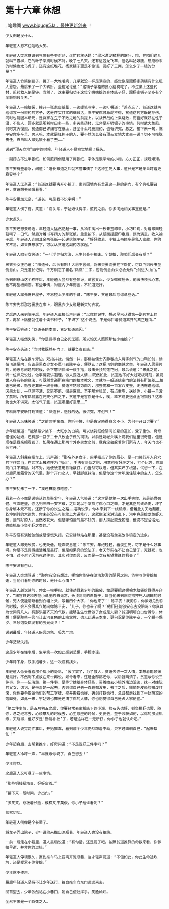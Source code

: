 # 第十六章 休想
, 笔趣阁 www.biquge5.la，最快更新剑来 ！

    少女倒是没什么。

    年轻道人忍不住哈哈大笑。

    年轻道人突然意识到气氛有些不对劲，连忙转移话题：“绿水潭龙鳞柽的嫩叶，哦，在咱们这儿就叫三春柳，它的叶子采摘时候不对，晚了七八天。还有这包龙飞草，俗名叫姑娘腰，研磨粉末的时候也太马虎了，还有这纸堆花，杨家铺子更是不像话，说好了三两，怎么少了一钱的分量？”

    年轻道人竹筒倒豆子，挑了一大堆毛病，几乎就没一样是满意的，感觉像是跟杨家药铺有什么私人恩怨，最后来了一个大转折，盖棺定论道：“这铺子掌柜的良心给狗吃了，不过桌上这些药材，煎药救人倒是够。当然了，这主要归功于这位宁姚姑娘的身体底子好，跟杨家铺子至多有个半颗铜钱关系。”

    年轻道人一拍脑袋，摊开一张素白纸张，一边提笔写字，一边叮嘱道：“差点忘了，贫道这就再给你写一份煎药的方子，这是件实打实的细致活，陈平安你可马虎不得，贫道这药方既是疗伤，同时也能固本培元，是兵家在立于不败之地的前提上，以战养战的上乘路数，而且好就好在性子温，不伤人，顶多就是所耗时日多一些，多买些药材，无非是开销银子的事情。何时武火急煎，何时文火慢煎，贫道都已详细写在纸上，甚至什么时辰煎药，也有讲究，总之，接下来一旬，陈平安你多辛苦，男人嘛，本就是扛担子的人，要不然怎么会有顶天立地大丈夫一说？切不可推脱责任，白白叫人家姑娘小看了去……”

    说到“顶天立地”四字的时候，年轻道人不易察觉地摇了摇头。

    一副药方不过半张纸，如何煎药倒是用了两张纸，字体是很平常的小楷，方方正正，规规矩矩。

    陈平安有些着急，问道：“道长难道之后就不管事情了？这种生死大事，道长是不是亲自盯着更稳妥些？”

    年轻道人无奈道：“贫道这就要离开小镇了，南涧国境内有贫道这一脉的宗门，有个典礼要召开，贫道想去亲眼看看。”

    陈平安更加无奈，“道长，可是我不识字啊！”

    年轻道人愣了愣，笑道：“没关系，宁姑娘认得字，煎药之前，你多问她相关事宜便是。”

    少女点头。

    陈平安还想要说话，年轻道人猛然记起一事，从袖中掏出一枚青玉印章，小巧玲珑，对着印面轻轻呵了一口气，然后对着书写药方的那张纸，重重按下，从纸面提起印章后，颇为满意，收入袖子后，年轻道人连同其余两张纸一起递给陈平安，“好好收着，小镇上书籍多是私人家藏，你购买不易，如果真想学字，可以从贫道这副药方学起。”

    年轻道人向少女笑道：“一叶浮萍归大海，人生何处不相逢。宁姑娘，那咱们后会有期？”

    黑衣少女正色道：“陆道长，后会有期！大恩不言谢，将来只要需要在下帮忙，可以飞剑传书至倒悬山，只是道长记得，千万别忘了署名‘陆沉’二字，否则倒悬山未必会允许飞剑进入山门。”

    听到倒悬山这个称呼后，年轻道人显然有些惊讶，欲言又止，少女微微摇头，他很快领会心意，也不再刨根问底。有些事情，对屋内少年而言，不知道更好。

    年轻道人率先离开屋子，不忘拉上少年的手臂，“陈平安，贫道最后与你说些话。”

    陈平安先将那包裹放在床上，跟黑衣少女说是新买的衣裳。

    之后两人来到院子后，年轻道人直接低声问道：“以你的记性，想必早已认得第一副药方上的字，再加上隔壁就住着个读书种子，‘不识字’这个说法，不是你拦着贫道离开的真正理由。”

    陈平安回答道：“以道长的本事，肯定知道原因。”

    年轻道人哑然失笑，“你是觉得自己必死无疑，所以怕无人照顾那位小姑娘？”

    陈平安点头道：“当时我既然开门了，就要负责到底。”

    年轻道人站在推车旁边，双指并拢，悄然一抹，那柄被儒士齐静春按入两字剑气的白鞘长剑，悄悄飞进屋内，应该是黑衣少女不愿吓到陈平安，便默认了这把飞剑的僭越之举。年轻道人思量片刻，他思考问题的时候，会下意识伸出一根手指，敲击头顶的莲花冠，最后说道：“来此之前，听一位师兄说过，做事情要讲道理，做人要近人情……既然如此，贫道也不好太过死板苛刻，虽说世人各有各的缘法，可既然贫道所在宗门的根本教义，本就与一般道统宗门的法旨有所偏差……相逢已是缘，勉强还算是一段善缘，贫道不妨顺势而为，那签筒和一百零八支签，无法赠送给你，因果太乱，一旦理不清，又斩不断，很是麻烦。至于那方私印，有点重啊，送给你，小镇一旦没了禁制，所有都暴露在光天化日之下，贫道不是害你是什么，唉，难不成要送点金银铜钱？这未免也太不讲究，太俗气了些，贫道哪里好意思……”

    不料陈平安斩钉截铁道：“陆道长，送钱的话，很讲究，不俗气！”

    年轻道人玩味笑道：“之前两样东西，你听不懂，但是肯定晓得意义不小，为何不开口讨要？”

    少年缓缓道：“能够最少装下一大缸水的白碗，可以烧符纸给阴间长辈的道长，受了重伤、奇奇怪怪的姑娘，还有那一袋子二十八枚金子做的铜钱，以前是姚老头嘴上说我们这里很奇怪，但是现在是我亲眼看到了，如果在遇上那两个外乡男女之前，我肯定会躲着你们所有人，今天门也不会打开。”

    年轻道人斜靠在推车上，沉声道：“那名外乡女子，用手指点了你的眉心，是一门强行开人窍穴的下作勾当，在武学上被称呼为‘指点’，手法有高低之别，用意也有好坏之分，打个比方，你家院门并不牢固，对不对，她便故意用铁锤敲打，门当然可以进，但其实坏了根基，试想一下，在以后风雨霜雪的天气里，那个开门之人，早就脚底抹油，但是你这个常年居住院中的主人，怎么办？”

    陈平安犹豫了一下，“我还算能够吃苦。”

    看着一点不像是说笑话的草鞋少年，年轻道人气笑道：“这才是她第一次出手害你，若是筋骨强健、气血旺盛，你活到三四十岁不难，之后她以手掌拍打你心口之举，才是真正的致命伤，坏了你身躯本元不说，还断了你的长生之路……准确说来，你本来剩下一线机缘，借着此方天地翻覆、乾坤倒转的大运势，你未必没有可能续上大道修行，这就像滚滚洪流直下，河中竟是蛟龙鱼虾无数，运气好的人，当然收获大，但是哪怕运气最不好的，别人捞起蛟龙蛇鼋，他说不定沾沾光，也能抓条小鱼小虾之类的。”

    陈平安没有满脸骇然或是惊慌失措，安安静静站在那里，甚至没有丝毫故作镇定的迹象。

    年轻道人即无欣赏，也无贬低，轻声叹息道：“陈平安，年纪轻轻，看淡生死，可不是什么好事啊。你是不是觉得能活着是最好，但是如果真的没法子，老天爷实在不让自己活了，死就死，也不怕，对不对？因为死这件事，其实对你而言，反而是一次有希望重逢的机会？”

    陈平安没有否认。

    年轻道人突然骂道：“那你有没有想过，哪怕你能够在浩浩渺渺的阴冥之间，侥幸与你爹娘相逢，当他们看到你的时候，是什么心情？”

    年轻道人越说越气，伸出一根手指，就使劲戳着少年的脑袋，像是要把这棵榆木脑袋给戳得开窍了，“稗官野史和志怪小说里的白无常，头顶高高的白帽子，每当他来到阳间拘押死人魂魄的时候，死人便能清晰看到白帽上头，写着四个大字，‘你也来了’！陈平安！我问你，你爹娘见到你的时候，会不会很高兴地问你陈平安，‘儿子，你也来了啊？’他们还能够安心去投胎吗？你真以为世间有几人，有那洪福齐天的气数，能够生生世世做子女或是夫妻？贫道明明白白告诉你，休想！便是那些一言可让山河变色的上宗掌教，也无此通天本事，更何况是你陈平安，一个朝不保夕、三顿饱饭都没有的穷光蛋？！”

    说到最后，年轻道人疾言厉色，极为严肃。

    少年茫然失措。

    这是少年在懂事后，生平第一次如此感到恐惧，手脚冰凉。

    少年蹲下身，双手抱着头，这一次没有挠头。

    年轻道人低头看着那个瘦小的身影，“罢了罢了，为了救人，贫道欠你一次人情，本想着能赖账是最好，不然剩下点放在来世再说，如今看来，还是全部都还你，以后就两清了。贫道与你说三件事，你一一记清楚，第一件事，是等宁姑娘身体好些，带着她去小镇外南边溪边，找一对姓阮的父女，切记，是带着她一起去，否则你自己去一百趟都没用，去了之后，哪怕死皮赖脸撒泼打滚，你也要争取做他们的帮工学徒，挖井搬石也好，铸剑打铁也行，总归都是找到了一处荫凉的落脚处。如此一来，宁姑娘也算是还清了你的人情，你也别觉得自己是占人家便宜。”

    “第二件事情，是五月初五之后，你要经常去廊桥底下的小溪，捡石头也好，抓鱼摸虾也罢，随你，总之经常去，心烦意乱的时候去，心生感应的时候，更要去，至于收获如何，以你的那点机缘，天晓得，但好歹是‘勤能补拙’了，若是这样还一无所获，你小子也就认命吧。”

    年轻道人说完两件事后，开始推车，看到那个少年仍然蹲着不动，只不过面朝自己，“起来帮忙！”

    少年起身后，去帮着推车，好奇问道：“不是说好三件事吗？”

    年轻道人冷哼一声，“早就跟你说了，自己想去！”

    少年愕然。

    之后道人又叮嘱了一些事情。

    “那些铜钱挺精贵，好好留着。”

    “接下来一段时间，少出门。”

    “多笑笑，总板着长脸，模样又不英俊，你小子给谁看呢？”

    絮絮叨叨。

    年轻道人倒像是个长辈了。

    将车子弄出院子，少年说他来推出泥瓶巷，年轻道人也没有拒绝。

    一前一后走在小巷里，道人最后说道：“有句话，还是说了吧。按照贫道推算的命数来看，你爹娘早逝，并非你的过错。”

    年轻道人停顿很久，直到推车马上要离开泥瓶巷，这才轻声说道：“不但如此，你此生命途坎坷，还是受累于你爹娘。”

    少年默不作声。

    最后年轻道人坚持不让少年送行，独自推车向东门远远离去。

    回首望去，少年依然站在小巷口，朝自己使劲挥手，笑脸灿烂。

    全然不像是一个将死之人。